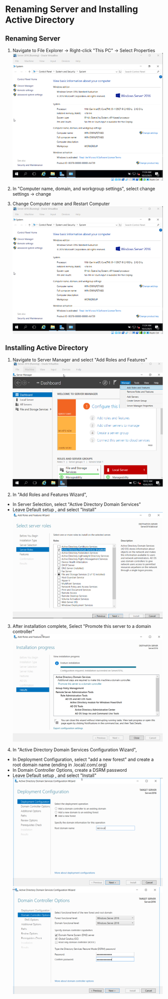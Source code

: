 # Renaming Server and Installing Active Directory

## Renaming Server

1. Navigate to File Explorer -> Right-click "This PC" -> Select Properties
![Rename Server](./screenshots/rename-server.png)

2. In "Computer name, domain, and workgroup settings", select change settings -> change

3. Change Computer name and Restart Computer
![Rename Server](./screenshots/rename-server.png)

## Installing Active Directory

1. Navigate to Server Manager and select "Add Roles and Features"
![AD Installation](./screenshots/ad-installation.png)

2. In "Add Roles and Features Wizard",
- In Server Selection, select "Active Directory Domain Services"
- Leave Default setup , and select "Install"
![AD Installation](./screenshots/ad-installation-2.png)

3. After installation complete, Select "Promote this server to a domain controller"
![AD Installation](./screenshots/ad-installation-3.png)

4. In "Active Directory Domain Services Configuration Wizard",
- In Deployment Configuration, select "add a new forest" and create a root domain name (ending in .local/.com/.org)
- In Domain Controller Options, create a DSRM password
- Leave Default setup , and select "Install" 
![AD Installation](./screenshots/ad-installation-4.png)
![AD Installation](./screenshots/ad-installation-5.png)

